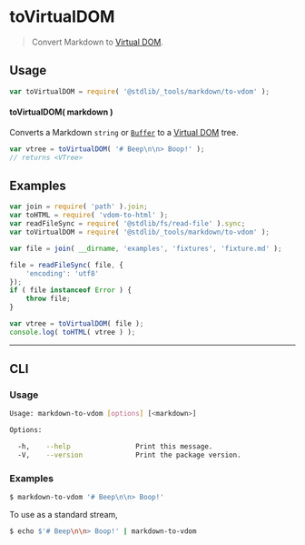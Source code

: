 # toVirtualDOM

> Convert Markdown to [Virtual DOM][virtual-dom].

<!-- Section to include introductory text. Make sure to keep an empty line after the intro `section` element and another before the `/section` close. -->

<section class="intro">

</section>

<!-- /.intro -->

<!-- Package usage documentation. -->

<section class="usage">

## Usage

```javascript
var toVirtualDOM = require( '@stdlib/_tools/markdown/to-vdom' );
```

#### toVirtualDOM( markdown )

Converts a Markdown `string` or [`Buffer`][node-buffer] to a [Virtual DOM][virtual-dom] tree.

```javascript
var vtree = toVirtualDOM( '# Beep\n\n> Boop!' );
// returns <VTree>
```

</section>

<!-- /.usage -->

<!-- Package usage notes. Make sure to keep an empty line after the `section` element and another before the `/section` close. -->

<section class="notes">

</section>

<!-- /.notes -->

<!-- Package usage examples. -->

<section class="examples">

## Examples

```javascript
var join = require( 'path' ).join;
var toHTML = require( 'vdom-to-html' );
var readFileSync = require( '@stdlib/fs/read-file' ).sync;
var toVirtualDOM = require( '@stdlib/_tools/markdown/to-vdom' );

var file = join( __dirname, 'examples', 'fixtures', 'fixture.md' );

file = readFileSync( file, {
    'encoding': 'utf8'
});
if ( file instanceof Error ) {
    throw file;
}

var vtree = toVirtualDOM( file );
console.log( toHTML( vtree ) );
```

</section>

<!-- /.examples -->

<!-- Section for describing a command-line interface. -->

* * *

<section class="cli">

## CLI

<!-- CLI usage documentation. -->

<section class="usage">

### Usage

```bash
Usage: markdown-to-vdom [options] [<markdown>]

Options:

  -h,    --help                Print this message.
  -V,    --version             Print the package version.
```

</section>

<!-- /.usage -->

<!-- CLI usage notes. Make sure to keep an empty line after the `section` element and another before the `/section` close. -->

<section class="notes">

</section>

<!-- /.notes -->

<!-- CLI usage examples. -->

<section class="examples">

### Examples

```bash
$ markdown-to-vdom '# Beep\n\n> Boop!'
```

To use as a standard stream,

```bash
$ echo $'# Beep\n\n> Boop!' | markdown-to-vdom
```

</section>

<!-- /.examples -->

</section>

<!-- /.cli -->

<!-- Section to include cited references. If references are included, add a horizontal rule *before* the section. Make sure to keep an empty line after the `section` element and another before the `/section` close. -->

<section class="references">

</section>

<!-- /.references -->

<!-- Section for all links. Make sure to keep an empty line after the `section` element and another before the `/section` close. -->

<section class="links">

[node-buffer]: https://nodejs.org/api/buffer.html

[virtual-dom]: https://github.com/Matt-Esch/virtual-dom

</section>

<!-- /.links -->
